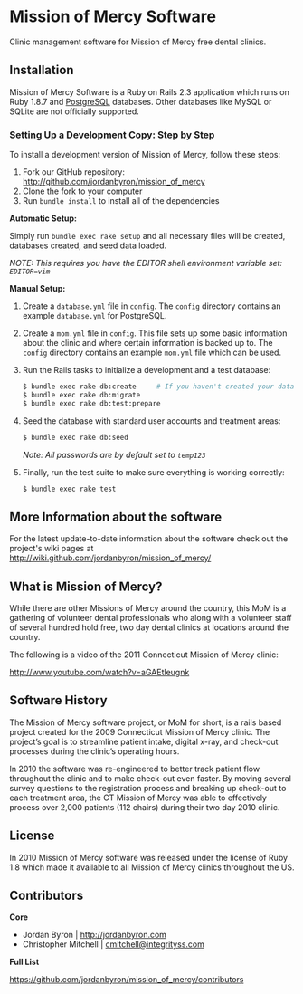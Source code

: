 Mission of Mercy Software
=========================

Clinic management software for Mission of Mercy free dental clinics.

## Installation

Mission of Mercy Software is a Ruby on Rails 2.3 application which runs on Ruby 1.8.7 and
[PostgreSQL](http://www.postgresql.org) databases. Other databases like MySQL
or SQLite are not officially supported.

### Setting Up a Development Copy: Step by Step

To install a development version of Mission of Mercy, follow these steps:

1. Fork our GitHub repository: <http://github.com/jordanbyron/mission_of_mercy>
2. Clone the fork to your computer
3. Run `bundle install` to install all of the dependencies

**Automatic Setup:**

Simply run `bundle exec rake setup` and all necessary files will be created, databases created, and seed data loaded.

_NOTE: This requires you have the EDITOR shell environment variable set: `EDITOR=vim`_

**Manual Setup:**

1. Create a `database.yml` file in `config`. The `config` directory contains
   an example `database.yml` for PostgreSQL.

2. Create a `mom.yml` file in `config`. This file sets up some basic information
   about the clinic and where certain information is backed up to. The `config`
   directory contains an example `mom.yml` file which can be used.

3. Run the Rails tasks to initialize a development and a test database:

    ```bash
    $ bundle exec rake db:create     # If you haven't created your databases
    $ bundle exec rake db:migrate
    $ bundle exec rake db:test:prepare
    ```

4. Seed the database with standard user accounts and treatment areas:

    ```bash
    $ bundle exec rake db:seed
    ```

    _Note: All passwords are by default set to `temp123`_

5. Finally, run the test suite to make sure everything is working correctly:

    ```bash
    $ bundle exec rake test
    ```

## More Information about the software

For the latest update-to-date information about the software check out the
project's wiki pages at <http://wiki.github.com/jordanbyron/mission_of_mercy/>

## What is Mission of Mercy?

While there are other Missions of Mercy around the country, this MoM is a
gathering of volunteer dental professionals who along with a volunteer staff of
several hundred hold free, two day dental clinics at locations around the country.

The following is a video of the 2011 Connecticut Mission of Mercy clinic:

<http://www.youtube.com/watch?v=aGAEtleugnk>

## Software History

The Mission of Mercy software project, or MoM for short, is a rails based
project created for the 2009 Connecticut Mission of Mercy clinic. The project’s
goal is to streamline patient intake, digital x-ray, and check-out processes during
the clinic’s operating hours.

In 2010 the software was re-engineered to better track patient flow throughout
the clinic and to make check-out even faster. By moving several survey questions
to the registration process and breaking up check-out to each treatment area,
the CT Mission of Mercy was able to effectively process over 2,000 patients
(112 chairs) during their two day 2010 clinic.

## License

In 2010 Mission of Mercy software was released under the license of Ruby 1.8
which made it available to all Mission of Mercy clinics throughout the US.

## Contributors

**Core**

- Jordan Byron | <http://jordanbyron.com>
- Christopher Mitchell | <cmitchell@integrityss.com>

**Full List**

<https://github.com/jordanbyron/mission_of_mercy/contributors>